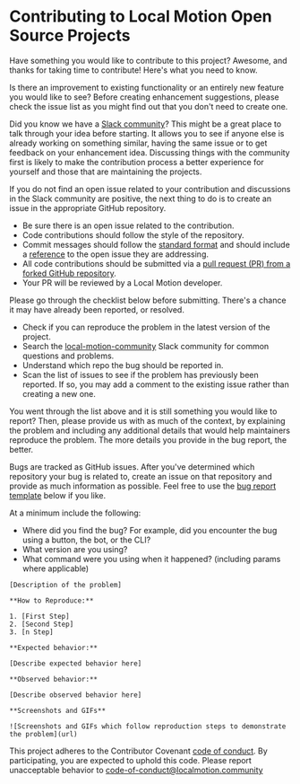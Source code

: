 # Contributing to Local Motion Open Source Projects

Have something you would like to contribute to this project? Awesome, and thanks for taking time to contribute! Here's what you need to know.


Is there an improvement to existing functionality or an entirely new feature you would like to see? Before creating enhancement suggestions, please check the issue list as you might find out that you don't need to create one.

Did you know we have a [Slack community][slack]? This might be a great place to talk through your idea before starting. It allows you to see if anyone else is already working on something similar, having the same issue or to get feedback on your enhancement idea. Discussing things with the community first is likely to make the contribution process a better experience for yourself and those that are maintaining the projects.

[slack]: https://localmotionworkspace.slack.com

If you do not find an open issue related to your contribution and discussions in the Slack community are positive, the next thing to do is to create an issue in the appropriate GitHub repository.


*   Be sure there is an open issue related to the contribution.
*   Code contributions should follow the style of the repository.
*   Commit messages should follow the [standard format](http://chris.beams.io/posts/git-commit/) and should include a [reference](https://github.com/blog/957-introducing-issue-mentions) to the open issue they are addressing.
*   All code contributions should be submitted via a [pull request (PR) from a forked GitHub repository](https://guides.github.com/activities/contributing-to-open-source/).
*   Your PR will be reviewed by a Local Motion developer.



Please go through the checklist below before submitting. There's a chance it may have already been reported, or resolved.

* Check if you can reproduce the problem in the latest version of the project.
* Search the [local-motion-community](https://localmotionworkspace.slack.com) Slack community for common questions and problems.
* Understand which repo the bug should be reported in.
* Scan the list of issues to see if the problem has previously been reported. If so, you may add a comment to the existing issue rather than creating a new one.


You went through the list above and it is still something you would like to report? Then, please provide us with as much of the context, by explaining the problem and including any additional details that would help maintainers reproduce the problem. The more details you provide in the bug report, the better.

Bugs are tracked as GitHub issues. After you've determined which repository your bug is related to, create an issue on that repository and provide as much information as possible. Feel free to use the [bug report template](#bug-report-template) below if you like.

At a minimum include the following:

* Where did you find the bug? For example, did you encounter the bug using a button, the bot, or the CLI?
* What version are you using?
* What command were you using when it happened? (including params where applicable)


```
[Description of the problem]

**How to Reproduce:**

1. [First Step]
2. [Second Step]
3. [n Step]

**Expected behavior:**

[Describe expected behavior here]

**Observed behavior:**

[Describe observed behavior here]

**Screenshots and GIFs**

![Screenshots and GIFs which follow reproduction steps to demonstrate the problem](url)

```


This project adheres to the Contributor Covenant [code of conduct](CODE_OF_CONDUCT.md). By participating, you are expected to uphold this code. Please report unacceptable behavior to code-of-conduct@localmotion.community

